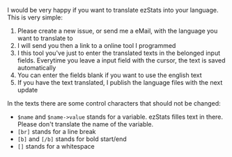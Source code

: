 I would be very happy if you want to translate ezStats into your language. This is very simple:

  1. Please create a new issue, or send me a eMail, with the language you want to translate to
  1. I will send you then a link to a online tool I programmed
  1. I this tool you've just to enter the translated texts in the belonged input fields. Everytime you leave a input field with the cursor, the text is saved automatically
  1. You can enter the fields blank if you want to use the english text
  1. If you have the text translated, I publish the language files with the next update

In the texts there are some control characters that should not be changed:

  * `$name` and `$name->value` stands for a variable. ezStats filles text in there. Please don't translate the name of the variable.
  * `[br]` stands for a line break
  * `[b]` and `[/b]` stands for bold start/end
  * `[]` stands for a whitespace